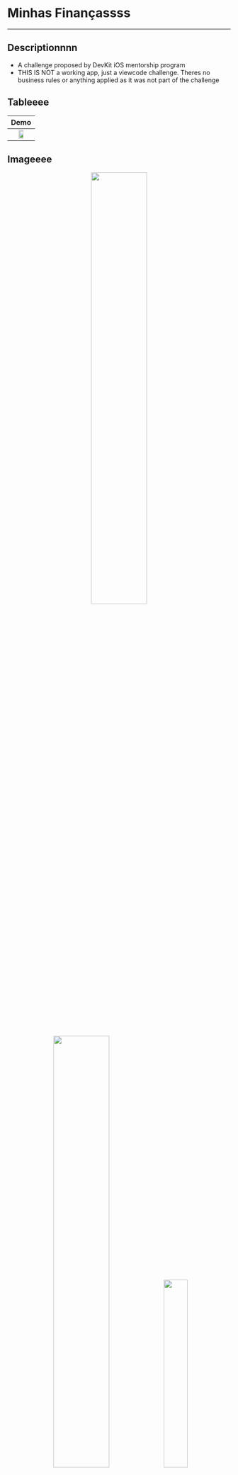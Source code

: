 # Minhas Finançassss
---
## Descriptionnnn
- A challenge proposed by DevKit iOS mentorship program
- THIS IS NOT a working app, just a viewcode challenge. Theres no business rules or anything applied as it was not part of the challenge


## Tableeee

| Demo												      |
| :---:                                                   |
| <img src="https://github.com/gaspar-d/DevKit-MinhasFinancas/Resources/Images/Devi-kit-Minhas-Financas.gif" width="50%" /> |   


## Imageeee

<p float="left" align="center" />
<img src="https://github.com/gaspar-d/DevKit-MinhasFinancas/blob/main/DevKit-MinhasFinancas/Resources/Home.png" width="50%" />
<img src="https://github.com/gaspar-d/DevKit-MinhasFinancas/Resources/Images/Expenses.png" width="50%" />
<img src=:"https://urltoimage.gif" width="33%" />
<p/>

<!--Don't know why this images dind't appeared-->


New text and lines



